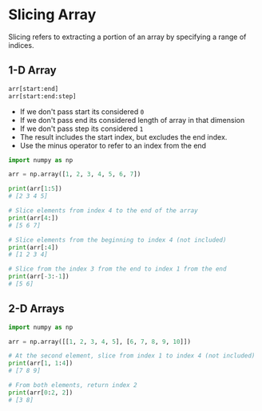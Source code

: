 # Slicing Array

Slicing refers to extracting a portion of an array by specifying a range of indices.

## 1-D Array

```py
arr[start:end]
arr[start:end:step]
```

- If we don't pass start its considered `0`
- If we don't pass end its considered length of array in that dimension
- If we don't pass step its considered `1`
- The result includes the start index, but excludes the end index.
- Use the minus operator to refer to an index from the end

```py
import numpy as np

arr = np.array([1, 2, 3, 4, 5, 6, 7])

print(arr[1:5])
# [2 3 4 5]

# Slice elements from index 4 to the end of the array
print(arr[4:])
# [5 6 7]

# Slice elements from the beginning to index 4 (not included)
print(arr[:4])
# [1 2 3 4]

# Slice from the index 3 from the end to index 1 from the end
print(arr[-3:-1])
# [5 6]
```


## 2-D Arrays

```py
import numpy as np

arr = np.array([[1, 2, 3, 4, 5], [6, 7, 8, 9, 10]])

# At the second element, slice from index 1 to index 4 (not included)
print(arr[1, 1:4])
# [7 8 9]

# From both elements, return index 2
print(arr[0:2, 2])
# [3 8]
```